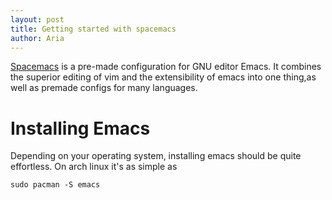 ```yaml
---
layout: post
title: Getting started with spacemacs
author: Aria
---
```


[Spacemacs](http://spacemacs.org) is a pre-made configuration for GNU editor Emacs. It combines the superior editing of vim and the extensibility of emacs into one thing,as well as premade configs for many languages.

Installing Emacs
===================

Depending on your operating system, installing emacs should be quite effortless. On arch linux it's as simple as
```
sudo pacman -S emacs
```
